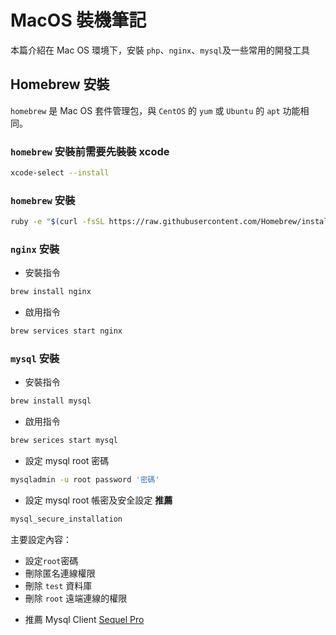 # MacOS 裝機筆記

本篇介紹在 Mac OS 環境下，安裝  `php`、`nginx`、`mysql`及一些常用的開發工具

## Homebrew 安裝

`homebrew` 是 Mac OS 套件管理包，與 `CentOS` 的 `yum` 或 `Ubuntu` 的 `apt` 功能相同。

### `homebrew` 安裝前需要先裝裝 xcode

```bash
xcode-select --install
```

### `homebrew` 安裝

```bash
ruby -e "$(curl -fsSL https://raw.githubusercontent.com/Homebrew/install/master/install)"
```

### `nginx` 安裝

* 安裝指令
```bash
brew install nginx
```
* 啟用指令
```bash
brew services start nginx
```

### `mysql` 安裝

* 安裝指令
```bash
brew install mysql
```
* 啟用指令
```bash
brew serices start mysql
```
* 設定 mysql root 密碼
```bash
mysqladmin -u root password '密碼'
```
* 設定 mysql root 帳密及安全設定 **推薦**
```bash
mysql_secure_installation
```
主要設定內容：
  - 設定`root`密碼
  - 刪除匿名連線權限
  - 刪除 `test` 資料庫
  - 刪除 `root` 遠端連線的權限

* 推薦 Mysql Client [Sequel Pro](https://www.sequelpro.com/)

